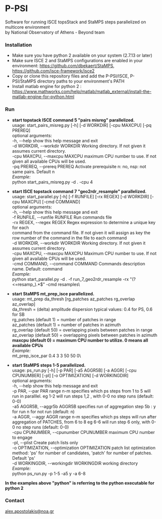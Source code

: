 # P-PSI

Software for running ISCE topsStack and StaMPS steps parallelized on multicore environment\
by National Observatory of Athens - Beyond team

### Installation

* Make sure you have python 2 available on your system (2.7.13 or later)
* Make sure ISCE 2 and StaMPS configurations are enabled in your environment: https://github.com/dbekaert/StaMPS, https://github.com/isce-framework/isce2
* Copy or clone this repository files and add the P-PSI/ISCE, P-PSI/StaMPS directory paths to your environment's PATH
* Install matlab engine for python 2 : https://www.mathworks.com/help/matlab/matlab_external/install-the-matlab-engine-for-python.html

### Run

* __start topstack ISCE command 5 "pairs misreg" parallelized.__\
usage: start_pairs_misreg.py [-h] [-d WORKDIR] [-cpu MAXCPU] [-pq PREREQ]\
optional arguments:\
-h, --help  show this help message and exit\
-d WORKDIR, --workdir WORKDIR  Working directory. If not given it assumes   current directory.\
-cpu MAXCPU, --maxcpu MAXCPU maximum CPU number to use. If not given all available CPUs will be used.\
-pq PREREQ, --prereq PREREQ Activate prerequisite n: no, nsp: not same pairs. Default n\
_Example:_\
python start_pairs_misreg.py -d . -cpu 4

* __start ISCE topstack command 7 "geo2rdr_resample" parallelized.__\
usage: start_parallel.py [-h] [-f RUNFILE] [-rx REGEX] [-d WORKDIR] [-cpu MAXCPU] [-cmd COMMAND]\
optional arguments:\
-h, --help            show this help message and exit\
-f RUNFILE, --runfile RUNFILE Run commands file\
-rx REGEX, --regex REGEX Regex expression to determine a unique key for each\
command from the command file. If not given it will assign as key the row number of the command in the file to each command\
-d WORKDIR, --workdir WORKDIR Working directory. If not given it assumes current directory.\
-cpu MAXCPU, --maxcpu MAXCPU Maximum CPU number to use. If not given all available CPUs will be used.\
-cmd COMMAND, --command COMMAND Commands description name. Default: command\
_Example:_\
python start_parallel.py -d . -f run_7_geo2rdr_resample -rx "(?<=resamp_).*$" -cmd resamples\

* __start StaMPS mt_prep_isce parallelized.__\
usage: mt_prep da_thresh [rg_patches az_patches rg_overlap az_overlap]\
da_thresh = (delta) amplitude dispersion typical values: 0.4 for PS, 0.6 for SB\
rg_patches (default 1)   = number of patches in range\
az_patches (default 1)   = number of patches in azimuth\
rg_overlap (default 50)  = overlapping pixels between patches in range\
az_overlap (default 50) = overlapping pixels between patches in azimuth\
**maxcpu (default 0) = maximum CPU number to utilize. 0 means all available CPUs**\
*Example:*\
mt_prep_isce_par 0.4 3 3 50 50 0\

* __start StaMPS steps 1-5 parallelized.__\
usage: ps_run.py [-h] [-p PAR] [-a5 AGGR5B] [-a AGGR] [-cpu CPUNUMBER] [-pl] [-o OPTIMIZATION] [-d WORKINGDIR]\
optional arguments:\
-h, --help show this help message and exit\
-p PAR, --par PAR range n-m specifies which ps steps from 1 to 5 will run in paralllel. eg 1-2 will run steps 1,2 , with 0-0 no step runs (default: 0-0)\
-a5 AGGR5B, --aggr5b AGGR5B specifies run of aggregation step 5b : y for run n for not run (default: n)\
-a AGGR, --aggr AGGR  range n-m specifies which ps steps will run after
aggregation of PATCHES, from 6 to 8 eg 6-6 will run
step 6 only, with 0-0 no step runs (default: 0-0)\
-cpu CPUNUMBER, --cpunumber CPUNUMBER maximum CPU number to engage\
-pl, --plist Create patch lists only\
-o OPTIMIZATION, --optimization OPTIMIZATION patch list optimization method: 'ps' for number of
candidates, 'patch' for number of patches. Default 'ps'\
-d WORKINGDIR, --workingdir WORKINGDIR working directory\
*Example:*\
python ps_run.py -p 1-5 -a5 y -a 6-8

**In the examples above "python" is referring to the python executable for python 2**

### Contact
alex.apostolakis@noa.gr

